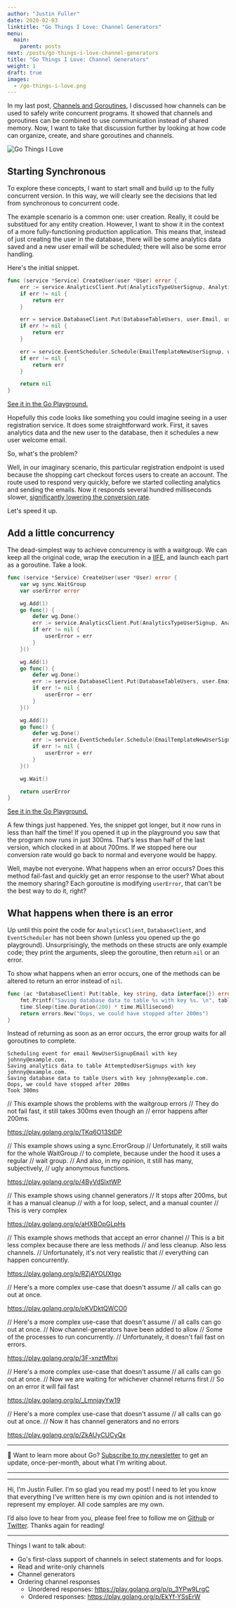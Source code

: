 ```yaml
---
author: "Justin Fuller"
date: 2020-02-03
linktitle: "Go Things I Love: Channel Generators"
menu:
  main:
    parent: posts
next: /posts/go-things-i-love-channel-generators
title: "Go Things I Love: Channel Generators"
weight: 1
draft: true
images:
  - /go-things-i-love.png
---
```


In my last post, [Channels and Goroutines](/2020/01/go-things-i-love-channels-and-goroutines/), I discussed how channels can be used to safely write concurrent programs. It showed that channels and goroutines can be combined to use communication instead of shared memory. Now, I want to take that discussion further by looking at how code can organize, create, and share goroutines and channels.

<!--more-->

![Go Things I Love](/go-things-i-love.png)

## Starting Synchronous

To explore these concepts, I want to start small and build up to the fully concurrent version. In this way, we will clearly see the decisions that led from synchronous to concurrent code.

The example scenario is a common one: user creation. Really, it could be substitued for any entity creation. However, I want to show it in the context of a more fully-functioning production application. This means that, instead of just creating the user in the database, there will be some analytics data saved and a new user email will be scheduled; there will also be some error handling.

Here's the initial snippet.

```go
func (service *Service) CreateUser(user *User) error {
	err := service.AnalyticsClient.Put(AnalyticsTypeUserSignup, AnalyticsStateUserSignupStarted, user.Email)
	if err != nil {
		return err
	}

	err = service.DatabaseClient.Put(DatabaseTableUsers, user.Email, user)
	if err != nil {
		return err
	}

	err = service.EventScheduler.Schedule(EmailTemplateNewUserSignup, user.Email, user)
	if err != nil {
		return err
	}

	return nil
}
```

[See it in the Go Playground.](https://play.golang.org/p/v2QKP3Q1bIC)

Hopefully this code looks like something you could imagine seeing in a user registration service. It does some straightforward work. First, it saves analytics data and the new user to the database, then it schedules a new user welcome email.

So, what's the problem?

Well, in our imaginary scenario, this particular registration endpoint is used because the shopping cart checkout forces users to create an account. The route used to respond very quickly, before we started collecting analytics and sending the emails. Now it responds several hundred milliseconds slower, [significantly lowering the conversion rate](https://www.fastcompany.com/1825005/how-one-second-could-cost-amazon-16-billion-sales).

Let's speed it up.

## Add a little concurrency

The dead-simplest way to achieve concurrency is with a waitgroup. We can keep all the original code, wrap the execution in a [IIFE](https://en.wikipedia.org/wiki/Immediately_invoked_function_expression), and launch each part as a goroutine. Take a look.

```go
func (service *Service) CreateUser(user *User) error {
	var wg sync.WaitGroup
	var userError error

	wg.Add(1)
	go func() {
		defer wg.Done()
		err := service.AnalyticsClient.Put(AnalyticsTypeUserSignup, AnalyticsStateUserSignupStarted, user.Email)
		if err != nil {
			userError = err
		}
	}()

	wg.Add(1)
	go func() {
		defer wg.Done()
		err := service.DatabaseClient.Put(DatabaseTableUsers, user.Email, user)
		if err != nil {
			userError = err
		}
	}()

	wg.Add(1)
	go func() {
		defer wg.Done()
		err := service.EventScheduler.Schedule(EmailTemplateNewUserSignup, user.Email, user)
		if err != nil {
			userError = err
		}
	}()

	wg.Wait()

	return userError
}
```

[See it in the Go Playground.](https://play.golang.org/p/BgLqfb2d_pm)

A few things just happened. Yes, the snippet got longer, but it now runs in less than half the time! If you opened it up in the playground you saw that the program now runs in just 300ms. That's less than half of the last version, which clocked in at about 700ms. If we stopped here our conversion rate would go back to normal and everyone would be happy.

Well, maybe not everyone. What happens when an error occurs? Does this method fail-fast and quickly get an error response to the user? What about the memory sharing? Each goroutine is modifying `userError`, that can't be the best way to do it, right?

## What happens when there is an error

Up until this point the code for `AnalyticsClient`, `DatabaseClient`, and `EventScheduler` has not been shown (unless you opened up the go playground). Unsurprisingly, the methods on these structs are only example code; they print the arguments, sleep the goroutine, then return `nil` or an error.

To show what happens when an error occurs, one of the methods can be altered to return an error instead of `nil`.

```go
func (ac *DatabaseClient) Put(table, key string, data interface{}) error {
	fmt.Printf("Saving database data to table %s with key %s. \n", table, key)
	time.Sleep(time.Duration(200) * time.Millisecond)
	return errors.New("Oops, we could have stopped after 200ms")
}
```

Instead of returning as soon as an error occurs, the error group waits for all goroutines to complete.

```
Scheduling event for email NewUserSignupEmail with key johnny@example.com. 
Saving analytics data to table AttemptedUserSignups with key johnny@example.com. 
Saving database data to table Users with key johnny@example.com. 
Oops, we could have stopped after 200ms
Took 300ms
```

// This example shows the problems with the waitgroup errors
// They do not fail fast, it still takes 300ms even though an
// error happens after 200ms.

https://play.golang.org/p/TKq6O13StDP

// This example shows using a sync.ErrorGroup
// Unfortunately, it still waits for the whole WaitGroup
// to complete, because under the hood it uses a regular 
// wait group.
// And also, in my opinion, it still has many, subjectively,
// ugly anonymous functions.

https://play.golang.org/p/4ByVdSlxtWP

// This example shows using channel generators
// It stops after 200ms, but it has a manual cleanup
// with a for loop, select, and a manual counter
// This is very complex

https://play.golang.org/p/aHXBOpGLpHs

// This example shows methods that accept an error channel
// This is a bit less complex because there are less methods
// and less cleanup. Also less channels.
// Unfortunately, it's not very realistic that
// everything can happen concurrently.

https://play.golang.org/p/RZjAYOUXtgo

// Here's a more complex use-case that doesn't assume
// all calls can go out at once.

https://play.golang.org/p/pKVDktQWCO0

// Here's a more complex use-case that doesn't assume
// all calls can go out at once.
// Now channel-generators have been added to allow
// Some of the processes to run concurrently.
// Unfortunately, it doesn't fail fast on errors.

https://play.golang.org/p/3F-xnztMhxj

// Here's a more complex use-case that doesn't assume
// all calls can go out at once.
// Now we are waiting for whichever channel returns first
// So on an error it will fail fast

https://play.golang.org/p/_LmnjayYw19

// Here's a more complex use-case that doesn't assume
// all calls can go out at once.
// Now it has channel generators and no errors

https://play.golang.org/p/ZkAUyCUCyQx

---

👋 Want to learn more about Go? [Subscribe to my newsletter](https://justindfuller.us4.list-manage.com/subscribe?u=d48d0debd8d0bce3b77572097&id=0c1e610cac) to get an update, once-per-month, about what I'm writing about.

---




---

Hi, I’m Justin Fuller. I’m so glad you read my post! I need to let you know that everything I’ve written here is my own opinion and is not intended to represent my employer. All code samples are my own.

I’d also love to hear from you, please feel free to follow me on [Github](https://github.com/justindfuller) 
or [Twitter](https://twitter.com/justin_d_fuller). Thanks again for reading!

---

Things I want to talk about:
* Go's first-class support of channels in select statements and for loops.
* Read and write-only channels
* Channel generators
* Ordering channel responses
  * Unordered responses: https://play.golang.org/p/p_3YPw9LrgC
  * Ordered responses: https://play.golang.org/p/EkYf-YSsErW
  
